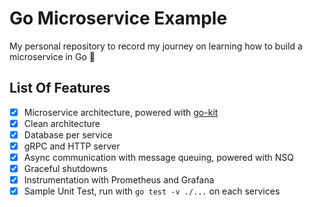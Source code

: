# Go Microservice Example

My personal repository to record my journey on learning how to build a microservice in Go 🚀

## List Of Features

- [x] Microservice architecture, powered with [go-kit](https://gokit.io/)
- [x] Clean architecture
- [x] Database per service
- [x] gRPC and HTTP server
- [x] Async communication with message queuing, powered with NSQ
- [x] Graceful shutdowns
- [x] Instrumentation with Prometheus and Grafana
- [x] Sample Unit Test, run with `go test -v ./...` on each services